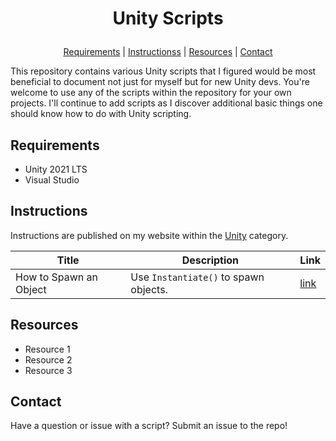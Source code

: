 # <p align="center">Unity Scripts</p>
<p align="center">
  <a href="https://github.com/aprilspeight/unity-scripts/blob/master/README.md#requirements">Requirements</a> |
  <a href="https://github.com/aprilspeight/unity-scripts/blob/master/README.md#videos">Instructionss</a> |
  <a href="https://github.com/aprilspeight/unity-scripts/blob/master/README.md#view-the-sample">Resources</a> | 
  <a href="https://github.com/aprilspeight/unity-scripts/blob/master/README.md#contact">Contact</a>
</p>

This repository contains various Unity scripts that I figured would be most beneficial to document not just for myself but for new Unity devs. You're welcome to use any of the scripts within the repository for your own projects. I'll continue to add scripts as I discover additional basic things one should know how to do with Unity scripting.

## Requirements

- Unity 2021 LTS
- Visual Studio

## Instructions

Instructions are published on my website within the [Unity](https://www.vogueandcode.com/link-to-category>) category.

|  Title |  Description |  Link |
|---|---|---|
| How to Spawn an Object  | Use `Instantiate()` to spawn objects.  |  [link](https://<link> )|

## Resources

- Resource 1
- Resource 2
- Resource 3

## Contact

Have a question or issue with a script? Submit an issue to the repo!
